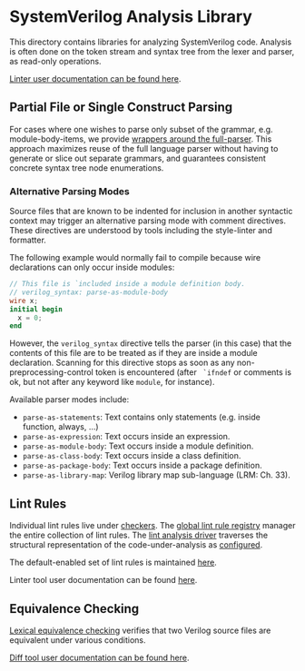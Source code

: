 # SystemVerilog Analysis Library

<!--*
freshness: { owner: 'hzeller' reviewed: '2020-10-15' }
*-->

This directory contains libraries for analyzing SystemVerilog code. Analysis is
often done on the token stream and syntax tree from the lexer and parser, as
read-only operations.

[Linter user documentation can be found here](../tool/lint).

## Partial File or Single Construct Parsing

For cases where one wishes to parse only subset of the grammar, e.g.
module-body-items, we provide
[wrappers around the full-parser](verilog_excerpt_parse.h). This approach
maximizes reuse of the full language parser without having to generate or slice
out separate grammars, and guarantees consistent concrete syntax tree node
enumerations.

### Alternative Parsing Modes

Source files that are known to be indented for inclusion in another syntactic
context may trigger an alternative parsing mode with comment directives. These
directives are understood by tools including the style-linter and formatter.

The following example would normally fail to compile because wire declarations
can only occur inside modules:

```verilog
// This file is `included inside a module definition body.
// verilog_syntax: parse-as-module-body
wire x;
initial begin
  x = 0;
end
```

However, the `verilog_syntax` directive tells the parser (in this case) that the
contents of this file are to be treated as if they are inside a module
declaration. Scanning for this directive stops as soon as any
non-preprocessing-control token is encountered (after `` `ifndef`` or comments
is ok, but not after any keyword like `module`, for instance).

Available parser modes include:

*   `parse-as-statements`: Text contains only statements (e.g. inside function,
    always, ...)
*   `parse-as-expression`: Text occurs inside an expression.
*   `parse-as-module-body`: Text occurs inside a module definition.
*   `parse-as-class-body`: Text occurs inside a class definition.
*   `parse-as-package-body`: Text occurs inside a package definition.
*   `parse-as-library-map`: Verilog library map sub-language (LRM: Ch. 33).

## Lint Rules

Individual lint rules live under [checkers](./checkers). The
[global lint rule registry](lint_rule_registry.h) manager the entire collection
of lint rules. The [lint analysis driver](verilog_linter.h) traverses the
structural representation of the code-under-analysis as
[configured](verilog_linter_configuration.h).

The default-enabled set of lint rules is maintained [here](default_rules.h).

Linter tool user documentation can be found [here](../toosl/lint).

## Equivalence Checking

[Lexical equivalence checking](verilog_equivalence.h) verifies that two Verilog
source files are equivalent under various conditions.

[Diff tool user documentation can be found here](../tool/diff).
